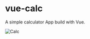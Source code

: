 # vue-calc

A simple calculator App build with Vue.



![Calc](https://user-images.githubusercontent.com/95964411/218473534-5860e934-7e93-405e-864f-2e45181b75d3.png)
